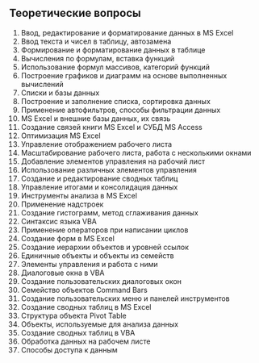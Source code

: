 Теоретические вопросы
------------------------------------

1. Ввод, редактирование и форматирование данных в MS Excel
2. Ввод текста и чисел в таблицу, автозамена
3. Формирование и форматирование данных в таблице
4. Вычисления по формулам,  вставка функций
5. Использование формул массивов, категорий функций
6. Построение графиков и диаграмм на основе выполненных вычислений
7. Списки и базы данных
8. Построение и заполнение списка, сортировка данных
9. Применение автофильтров, способы фильтрации данных
10. MS Excel и внешние базы данных, их связь
11. Создание связей книги  MS Excel и СУБД MS Access
12. Оптимизация MS Excel
13. Управление отображением рабочего листа
14. Масштабирование рабочего листа, работа с несколькими окнами
15. Добавление элементов управления на рабочий лист
16. Использование различных элементов управления
17. Создание и редактирование сводных таблиц
18. Управление итогами и консолидация данных
19. Инструменты анализа в MS Excel
20. Применение надстроек
21. Создание гистограмм, метод сглаживания данных
22. Синтаксис языка VBA
23. Применение операторов при написании циклов
24. Создание форм в MS Excel
25. Создание иерархии объектов и уровней ссылок
26. Единичные объекты и объекты из семейств
27. Элементы управления и работа с ними
28. Диалоговые окна в VBA
29. Создание пользовательских диалоговых окон
30. Семейство объектов Command Bars
31. Создание пользовательских меню и панелей инструментов
32. Создание сводных таблиц в MS Excel
33. Структура объекта Pivot Table
34. Объекты, используемые для анализа данных
35. Создание сводных таблиц в VBA
36. Обработка данных на рабочем листе
37. Способы доступа к данным
